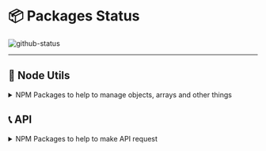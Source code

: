 #  :package: Packages Status

![github-status](https://user-images.githubusercontent.com/39351850/94375002-cf941a80-00e6-11eb-8b3a-4886c3cead6d.png)

---

##  :wrench: Node Utils

<details>
 <summary>NPM Packages to help to manage objects, arrays and other things</summary>
  
  ### :x: Press-F
  ![NPM Version](https://img.shields.io/npm/v/press-f.svg)
  ![NPM downloads](https://img.shields.io/npm/dm/press-f.svg)
  ![NPM bundle size](https://img.shields.io/bundlephobia/min/press-f)
  ![Tests Status](https://github.com/gastonpereyra/press-f/workflows/Build%20Status/badge.svg)
  [![Coverage Status](https://img.shields.io/coveralls/github/gastonpereyra/press-f/master.svg)](https://coveralls.io/r/gastonpereyra/press-f?branch=master)
  ![Last Version Status](https://github.com/gastonpereyra/packages-status/workflows/Press-F-Status/badge.svg)

  - **Description**: When an Error happens, press "f" to pay respect.
  - **Real Description**: It's an Error Wrapper to add a custom Error Name.
  - [**NPM Link**](https://www.npmjs.com/package/press-f)
  - [**Repository Link**](https://github.com/gastonpereyra/press-f)

  ### :hocho: Objects-Normalizer
  ![NPM Version](https://img.shields.io/npm/v/objects-normalizer.svg)
  ![NPM downloads](https://img.shields.io/npm/dm/objects-normalizer.svg)
  ![NPM bundle size](https://img.shields.io/bundlephobia/min/objects-normalizer)
  ![Tests Status](https://github.com/gastonpereyra/objects-normalizer/workflows/Build%20Status/badge.svg)
  [![Coverage Status](https://img.shields.io/coveralls/github/gastonpereyra/objects-normalizer/master.svg)](https://coveralls.io/r/gastonpereyra/objects-normalizer?branch=master)
  ![Last Version Status](https://github.com/gastonpereyra/packages-status/workflows/Objects-Normalizer-Status/badge.svg)

  - **Description**: Normalizes object keys, to have all the same keys by keeping or removing fields
  - **Installation**: `npm i objects-normalizer`
  - [**NPM Link**](https://www.npmjs.com/package/objects-normalizer)
  - [**Repository Link**](https://github.com/gastonpereyra/objects-normalizer)

  ### :triangular_ruler: Are-Objects-Equals
  ![NPM Version](https://img.shields.io/npm/v/are-objects-equals.svg)
  ![NPM downloads](https://img.shields.io/npm/dm/are-objects-equals.svg)
  ![NPM bundle size](https://img.shields.io/bundlephobia/min/are-objects-equals)
  ![Tests Status](https://github.com/gastonpereyra/are-objects-equals/workflows/Build%20Status/badge.svg)
  [![Coverage Status](https://img.shields.io/coveralls/github/gastonpereyra/are-objects-equals/master.svg)](https://coveralls.io/r/gastonpereyra/are-objects-equals?branch=master)
  ![Last Version Status](https://github.com/gastonpereyra/packages-status/workflows/Are-Objects-Equals-Status/badge.svg)

  - **Description**: A tool to compare objects easier, and normalize if necessary
  - **Installation**: `npm i are-objects-equals`
  - [**NPM Link**](https://www.npmjs.com/package/are-objects-equals)
  - [**Repository Link**](https://github.com/gastonpereyra/are-objects-equals)

  ### :spades: Get-Unique-Objects
  ![NPM Version](https://img.shields.io/npm/v/get-unique-objects.svg)
  ![NPM downloads](https://img.shields.io/npm/dm/get-unique-objects.svg)
  ![NPM bundle size](https://img.shields.io/bundlephobia/min/get-unique-objects)
  ![Tests Status](https://github.com/gastonpereyra/get-unique-objects/workflows/Build%20Status/badge.svg)
  [![Coverage Status](https://img.shields.io/coveralls/github/gastonpereyra/get-unique-objects/master.svg)](https://coveralls.io/r/gastonpereyra/get-unique-objects?branch=master)
  ![Last Version Status](https://github.com/gastonpereyra/packages-status/workflows/Get-Unique-Objects-Status/badge.svg)

  - **Description**: Get unique objects from array of objects (can be normalize before compare them)
  - **Installation**: `npm i get-unique-objects`
  - [**NPM Link**](https://www.npmjs.com/package/get-unique-objects)
  - [**Repository Link**](https://github.com/gastonpereyra/get-unique-objects)

  ### :straight_ruler: Struct-Prototype
  ![NPM Version](https://img.shields.io/npm/v/struct-prototype.svg)
  ![NPM downloads](https://img.shields.io/npm/dm/struct-prototype.svg)
  ![NPM bundle size](https://img.shields.io/bundlephobia/min/struct-prototype)
  ![Tests Status](https://github.com/gastonpereyra/struct-prototype/workflows/Build%20Status/badge.svg)
  [![Coverage Status](https://img.shields.io/coveralls/github/gastonpereyra/struct-prototype/master.svg)](https://coveralls.io/r/gastonpereyra/struct-prototype?branch=master)
  ![Last Version Status](https://github.com/gastonpereyra/packages-status/workflows/Struct-Prototype-Status/badge.svg)

  - **Description**: To validate data structure. It's a Prototype
  - **Installation**: `npm i struct-prototype`
  - [**NPM Link**](https://www.npmjs.com/package/struct-prototype)
  - [**Repository Link**](https://github.com/gastonpereyra/struct-prototype)
  
</details>

## :telephone_receiver: API 

<details>

 <summary>NPM Packages to help to make API request</summary>

 ### :cloud: Weather-Arg
  ![NPM Version](https://img.shields.io/npm/v/weather-arg.svg)
  ![NPM downloads](https://img.shields.io/npm/dm/weather-arg.svg)
  ![NPM bundle size](https://img.shields.io/bundlephobia/min/weather-arg)
  ![Tests Status](https://github.com/gastonpereyra/weather-arg/actions/workflows/tests.yml/badge.svg)
  [![Coverage Status](https://img.shields.io/coveralls/github/gastonpereyra/weather-arg/master.svg)](https://coveralls.io/r/gastonpereyra/weather-arg?branch=master)
  ![Last Version Status](https://github.com/gastonpereyra/packages-status/workflows/Weather-Arg-Status/badge.svg)

  - **Description**: Get Argentine towns, cities, provinces current Weather
  - **Installation**: `npm i weather-arg`
  - [**NPM Link**](https://www.npmjs.com/package/weather-arg)
  - [**Repository Link**](https://github.com/gastonpereyra/weather-arg)
  
</details>
